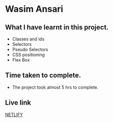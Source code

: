 # Wasim Ansari

## What I have learnt in this project.
- Classes and ids
- Selectors
- Pseudo Selectors
- CSS positioning 
- Flex Box

## Time taken to complete.
- The project took almost 5 hrs to complete.

## Live link
[NETLIFY]()